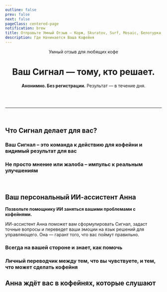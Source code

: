 ```yaml
---
outline: false
prev: false
next: false
pageClass: centered-page
notification: brew
title: Отправьте Умный Отзыв – Корж, Skuratov, Surf, Mosaic, Белотурка, Кэрри
description: Где Начинается Ваша Кофейня
---
```

<div align="center">

<span class="signal-badge">Умный отзыв для любящих кофе</span> <br>

<h1>
  <span>Ваш Сигнал — тому,</span><br class="mobile-break"> <span>кто решает.</span>
</h1>

<p>
  <strong>Анонимно. Без регистрации.</strong><br class="mobile-break"> Результат — в течение дня.
</p>

<style>
/* По умолчанию скрываем тег <br> с классом .mobile-break */
.mobile-break {
  display: none;
}

/* Показываем <br> только на мобильных устройствах (экраны до 767px включительно) */
@media (max-width: 767px) {
  .mobile-break {
    display: inline;
  }
}
</style>

<SignalSendButton />

<br><br>

---

<br>

<CoffeePointsCitySelect />

</div>

<CoffeePointsSMR />

## Что Сигнал делает для вас?

### Ваш Сигнал – это команда к действию для кофейни и видимый результат для вас

<SignalSteps />

### Не просто мнение или жалоба – импульс к реальным улучшениям 
<br>
<SignalsYandexVSSignal />

## Ваш персональный ИИ-ассистент Анна

**Позвольте помощнику ИИ заняться вашими проблемами с кофейнями.**

ИИ-ассистент Анна поможет вам сформулировать Сигнал, задаст точные вопросы и переведет ваши эмоции на язык решений для управляющего. Она — гарант того, что вас поймут правильно.

### Всегда на вашей стороне и знает, как помочь

<AnnaWithYou />

### Личный переводчик между тем, что вы чувствуете, и тем, что может сделать кофейня

<AnnaSpecsSignal />

## Анна ждёт вас в кофейнях, которые слушают

<AnnaFeelThePower />
